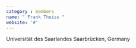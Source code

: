 ```yaml
---
category : members
name: " Frank Theiss " 
website: '#'
---
```

Universität des Saarlandes
Saarbrücken, Germany


